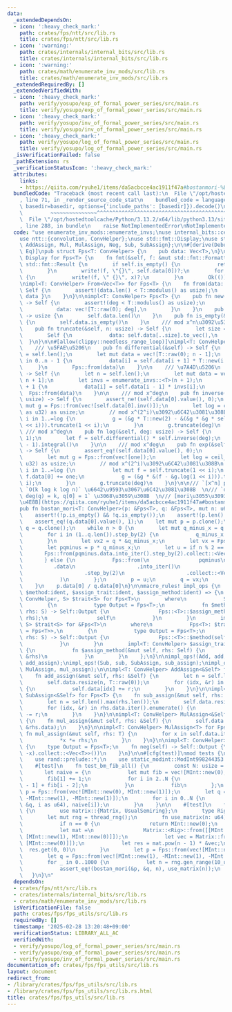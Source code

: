```yaml
---
data:
  _extendedDependsOn:
  - icon: ':heavy_check_mark:'
    path: crates/fps/ntt/src/lib.rs
    title: crates/fps/ntt/src/lib.rs
  - icon: ':warning:'
    path: crates/internals/internal_bits/src/lib.rs
    title: crates/internals/internal_bits/src/lib.rs
  - icon: ':warning:'
    path: crates/math/enumerate_inv_mods/src/lib.rs
    title: crates/math/enumerate_inv_mods/src/lib.rs
  _extendedRequiredBy: []
  _extendedVerifiedWith:
  - icon: ':heavy_check_mark:'
    path: verify/yosupo/exp_of_formal_power_series/src/main.rs
    title: verify/yosupo/exp_of_formal_power_series/src/main.rs
  - icon: ':heavy_check_mark:'
    path: verify/yosupo/inv_of_formal_power_series/src/main.rs
    title: verify/yosupo/inv_of_formal_power_series/src/main.rs
  - icon: ':heavy_check_mark:'
    path: verify/yosupo/log_of_formal_power_series/src/main.rs
    title: verify/yosupo/log_of_formal_power_series/src/main.rs
  _isVerificationFailed: false
  _pathExtension: rs
  _verificationStatusIcon: ':heavy_check_mark:'
  attributes:
    links:
    - https://qiita.com/ryuhe1/items/da5acbcce4ac1911f47a#bostanmori-%E3%81%AE%E3%82%A2%E3%83%AB%E3%82%B4%E3%83%AA%E3%82%BA%E3%83%A0-1
  bundledCode: "Traceback (most recent call last):\n  File \"/opt/hostedtoolcache/Python/3.13.2/x64/lib/python3.13/site-packages/onlinejudge_verify/documentation/build.py\"\
    , line 71, in _render_source_code_stat\n    bundled_code = language.bundle(stat.path,\
    \ basedir=basedir, options={'include_paths': [basedir]}).decode()\n          \
    \         ~~~~~~~~~~~~~~~^^^^^^^^^^^^^^^^^^^^^^^^^^^^^^^^^^^^^^^^^^^^^^^^^^^^^^^^^^^^^^^^^^\n\
    \  File \"/opt/hostedtoolcache/Python/3.13.2/x64/lib/python3.13/site-packages/onlinejudge_verify/languages/rust.py\"\
    , line 288, in bundle\n    raise NotImplementedError\nNotImplementedError\n"
  code: "use enumerate_inv_mods::enumerate_invs;\nuse internal_bits::ceil_log2;\n\
    use ntt::{convolution, ConvHelper};\nuse std::fmt::Display;\nuse std::ops::{Add,\
    \ AddAssign, Mul, MulAssign, Neg, Sub, SubAssign};\n\n#[derive(Debug, Clone, PartialEq,\
    \ Eq)]\npub struct Fps<T: ConvHelper> {\n    pub data: Vec<T>,\n}\n\nimpl<T: ConvHelper>\
    \ Display for Fps<T> {\n    fn fmt(&self, f: &mut std::fmt::Formatter<'_>) ->\
    \ std::fmt::Result {\n        if self.is_empty() {\n            return Ok(());\n\
    \        }\n        write!(f, \"{}\", self.data[0])?;\n        for x in self.data.iter().skip(1)\
    \ {\n            write!(f, \" {}\", x)?;\n        }\n        Ok(())\n    }\n}\n\
    \nimpl<T: ConvHelper> From<Vec<T>> for Fps<T> {\n    fn from(data: Vec<T>) ->\
    \ Self {\n        assert!(data.len() < T::modulus() as usize);\n        Self {\
    \ data }\n    }\n}\n\nimpl<T: ConvHelper> Fps<T> {\n    pub fn new(deg: usize)\
    \ -> Self {\n        assert!(deg < T::modulus() as usize);\n        Self {\n \
    \           data: vec![T::raw(0); deg],\n        }\n    }\n    pub fn len(&self)\
    \ -> usize {\n        self.data.len()\n    }\n    pub fn is_empty(&self) -> bool\
    \ {\n        self.data.is_empty()\n    }\n    /// mod x^n\u3092\u53D6\u308B\n\
    \    pub fn truncate(&self, n: usize) -> Self {\n        let size = self.len().min(n);\n\
    \        Self {\n            data: self.data[..size].to_vec(),\n        }\n  \
    \  }\n}\n\n#[allow(clippy::needless_range_loop)]\nimpl<T: ConvHelper> Fps<T> {\n\
    \    /// \u5FAE\u5206\n    pub fn differential(&self) -> Self {\n        let n\
    \ = self.len();\n        let mut data = vec![T::raw(0); n - 1];\n        for i\
    \ in 0..n - 1 {\n            data[i] = self.data[i + 1] * T::new(i + 1);\n   \
    \     }\n        Fps::from(data)\n    }\n\n    /// \u7A4D\u5206\n    pub fn integral(&self)\
    \ -> Self {\n        let n = self.len();\n        let mut data = vec![T::raw(0);\
    \ n + 1];\n        let invs = enumerate_invs::<T>(n + 1);\n        for i in 1..n\
    \ + 1 {\n            data[i] = self.data[i - 1] * invs[i];\n        }\n      \
    \  Fps::from(data)\n    }\n\n    /// mod x^deg\n    pub fn inverse(&self, deg:\
    \ usize) -> Self {\n        assert_ne!(self.data[0].value(), 0);\n        let\
    \ mut g = Fps::from(vec![self.data[0].inv()]);\n        let log = ceil_log2(deg\
    \ as u32) as usize;\n        // mod x^(2^i)\u3092\u6C42\u3081\u308B\n        for\
    \ i in 1..=log {\n            g = (&g * T::new(2) - &(&g * &g * self.truncate(1\
    \ << i))).truncate(1 << i);\n        }\n        g.truncate(deg)\n    }\n\n   \
    \ /// mod x^deg\n    pub fn log(&self, deg: usize) -> Self {\n        assert_eq!(self.data[0].value(),\
    \ 1);\n        let f = self.differential() * self.inverse(deg);\n        f.truncate(deg\
    \ - 1).integral()\n    }\n\n    /// mod x^deg\n    pub fn exp(&self, deg: usize)\
    \ -> Self {\n        assert_eq!(self.data[0].value(), 0);\n        let one = T::new(1_u8);\n\
    \        let mut g = Fps::from(vec![one]);\n        let log = ceil_log2(deg as\
    \ u32) as usize;\n        // mod x^(2^i)\u3092\u6C42\u3081\u308B\n        for\
    \ i in 1..=log {\n            let mut f = self.truncate(1 << i);\n           \
    \ f.data[0] += one;\n            g = (&g * &(f - &g.log(1 << i))).truncate(1 <<\
    \ i);\n        }\n        g.truncate(deg)\n    }\n}\n\n/// `[x^n] p(x)/q(x)` \u3092\
    \ `O(k log k log n)` \u6642\u9593\u3067\u6C42\u3081\u308B  \n/// `deg(p) < k,\
    \ deg(q) = k, q[0] = 1` \u3068\u3059\u308B  \n/// [mori\u3055\u3093\u306E\u8A18\
    \u4E8B](https://qiita.com/ryuhe1/items/da5acbcce4ac1911f47a#bostanmori-%E3%81%AE%E3%82%A2%E3%83%AB%E3%82%B4%E3%83%AA%E3%82%BA%E3%83%A0-1)\n\
    pub fn bostan_mori<T: ConvHelper>(p: &Fps<T>, q: &Fps<T>, mut n: u64) -> T {\n\
    \    assert!(!p.is_empty() && !q.is_empty());\n    assert!(p.len() < q.len());\n\
    \    assert_eq!(q.data[0].value(), 1);\n    let mut p = p.clone();\n    let mut\
    \ q = q.clone();\n    while n > 0 {\n        let mut q_minus_x = q.clone();\n\
    \        for i in (1..q.len()).step_by(2) {\n            q_minus_x.data[i] = -q_minus_x.data[i];\n\
    \        }\n        let vx2 = q * &q_minus_x;\n        let vx = Fps::from(vx2.data.into_iter().step_by(2).collect::<Vec<T>>());\n\
    \        let pqminus = p * q_minus_x;\n        let u = if n % 2 == 0 {\n     \
    \       Fps::from(pqminus.data.into_iter().step_by(2).collect::<Vec<T>>())\n \
    \       } else {\n            Fps::from(\n                pqminus\n          \
    \          .data\n                    .into_iter()\n                    .skip(1)\n\
    \                    .step_by(2)\n                    .collect::<Vec<T>>(),\n\
    \            )\n        };\n        p = u;\n        q = vx;\n        n >>= 1;\n\
    \    }\n    p.data[0] / q.data[0]\n}\n\nmacro_rules! impl_ops {\n    ($trait:ident,\
    \ $method:ident, $assign_trait:ident, $assign_method:ident) => {\n        impl<T:\
    \ ConvHelper, S> $trait<S> for Fps<T>\n        where\n            Self: $assign_trait<S>,\n\
    \        {\n            type Output = Fps<T>;\n            fn $method(mut self,\
    \ rhs: S) -> Self::Output {\n                Fps::<T>::$assign_method(&mut self,\
    \ rhs);\n                self\n            }\n        }\n        impl<T: ConvHelper,\
    \ S> $trait<S> for &Fps<T>\n        where\n            Fps<T>: $trait<S, Output\
    \ = Fps<T>>,\n        {\n            type Output = Fps<T>;\n            fn $method(self,\
    \ rhs: S) -> Self::Output {\n                Fps::<T>::$method(self.clone(), rhs)\n\
    \            }\n        }\n        impl<T: ConvHelper> $assign_trait for Fps<T>\
    \ {\n            fn $assign_method(&mut self, rhs: Self) {\n                Fps::<T>::$assign_method(self,\
    \ &rhs)\n            }\n        }\n    };\n}\n\nimpl_ops!(Add, add, AddAssign,\
    \ add_assign);\nimpl_ops!(Sub, sub, SubAssign, sub_assign);\nimpl_ops!(Mul, mul,\
    \ MulAssign, mul_assign);\n\nimpl<T: ConvHelper> AddAssign<&Self> for Fps<T> {\n\
    \    fn add_assign(&mut self, rhs: &Self) {\n        let n = self.len().max(rhs.len());\n\
    \        self.data.resize(n, T::raw(0));\n        for (idx, &r) in rhs.data.iter().enumerate()\
    \ {\n            self.data[idx] += r;\n        }\n    }\n}\n\nimpl<T: ConvHelper>\
    \ SubAssign<&Self> for Fps<T> {\n    fn sub_assign(&mut self, rhs: &Self) {\n\
    \        let n = self.len().max(rhs.len());\n        self.data.resize(n, T::raw(0));\n\
    \        for (idx, &r) in rhs.data.iter().enumerate() {\n            self.data[idx]\
    \ -= r;\n        }\n    }\n}\n\nimpl<T: ConvHelper> MulAssign<&Self> for Fps<T>\
    \ {\n    fn mul_assign(&mut self, rhs: &Self) {\n        self.data = convolution(&self.data,\
    \ &rhs.data);\n    }\n}\n\nimpl<T: ConvHelper> MulAssign<T> for Fps<T> {\n   \
    \ fn mul_assign(&mut self, rhs: T) {\n        for x in self.data.iter_mut() {\n\
    \            *x *= rhs;\n        }\n    }\n}\n\nimpl<T: ConvHelper> Neg for Fps<T>\
    \ {\n    type Output = Fps<T>;\n    fn neg(self) -> Self::Output {\n        Fps::from(self.data.into_iter().map(|x|\
    \ -x).collect::<Vec<T>>())\n    }\n}\n\n#[cfg(test)]\nmod tests {\n    use super::*;\n\
    \    use rand::prelude::*;\n    use static_modint::ModInt998244353 as MInt;\n\n\
    \    #[test]\n    fn test_bm_fib_all() {\n        const N: usize = 100000;\n \
    \       let naive = {\n            let mut fib = vec![MInt::new(0); N];\n    \
    \        fib[1] += 1;\n            for i in 2..N {\n                fib[i] = fib[i\
    \ - 1] + fib[i - 2];\n            }\n            fib\n        };\n        let\
    \ p = Fps::from(vec![MInt::new(0), MInt::new(1)]);\n        let q = Fps::from(vec![MInt::new(1),\
    \ -MInt::new(1), -MInt::new(1)]);\n        for i in 0..N {\n            assert_eq!(bostan_mori(&p,\
    \ &q, i as u64), naive[i]);\n        }\n    }\n\n    #[test]\n    fn test_bm_fib_big()\
    \ {\n        use matrix::{Matrix, UsualSemiring};\n        type Rig = UsualSemiring<MInt>;\n\
    \        let mut rng = thread_rng();\n        fn use_matrix(n: u64) -> MInt {\n\
    \            if n == 0 {\n                return MInt::new(0);\n            }\n\
    \            let mat =\n                Matrix::<Rig>::from([[MInt::new(1), MInt::new(1)],\
    \ [MInt::new(1), MInt::new(0)]]);\n            let vec = Matrix::from([[MInt::new(1)],\
    \ [MInt::new(0)]]);\n            let res = mat.pow(n - 1) * &vec;\n          \
    \  res.get(0, 0)\n        }\n        let p = Fps::from(vec![MInt::new(0), MInt::new(1)]);\n\
    \        let q = Fps::from(vec![MInt::new(1), -MInt::new(1), -MInt::new(1)]);\n\
    \        for _ in 0..1000 {\n            let n = rng.gen_range(10_u64.pow(5)..=10_u64.pow(18));\n\
    \            assert_eq!(bostan_mori(&p, &q, n), use_matrix(n));\n        }\n \
    \   }\n}\n"
  dependsOn:
  - crates/fps/ntt/src/lib.rs
  - crates/internals/internal_bits/src/lib.rs
  - crates/math/enumerate_inv_mods/src/lib.rs
  isVerificationFile: false
  path: crates/fps/fps_utils/src/lib.rs
  requiredBy: []
  timestamp: '2025-02-28 13:20:48+09:00'
  verificationStatus: LIBRARY_ALL_AC
  verifiedWith:
  - verify/yosupo/log_of_formal_power_series/src/main.rs
  - verify/yosupo/exp_of_formal_power_series/src/main.rs
  - verify/yosupo/inv_of_formal_power_series/src/main.rs
documentation_of: crates/fps/fps_utils/src/lib.rs
layout: document
redirect_from:
- /library/crates/fps/fps_utils/src/lib.rs
- /library/crates/fps/fps_utils/src/lib.rs.html
title: crates/fps/fps_utils/src/lib.rs
---
```

